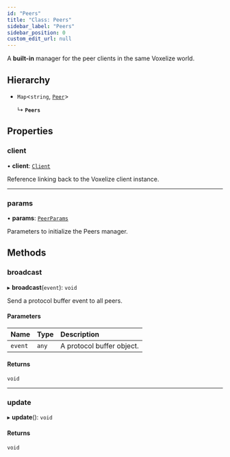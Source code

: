 ```yaml
---
id: "Peers"
title: "Class: Peers"
sidebar_label: "Peers"
sidebar_position: 0
custom_edit_url: null
---
```


A **built-in** manager for the peer clients in the same Voxelize world.

## Hierarchy

- `Map`<`string`, [`Peer`](Peer.md)\>

  ↳ **`Peers`**

## Properties

### client

• **client**: [`Client`](Client.md)

Reference linking back to the Voxelize client instance.

___

### params

• **params**: [`PeerParams`](../modules.md#peerparams-508)

Parameters to initialize the Peers manager.

## Methods

### broadcast

▸ **broadcast**(`event`): `void`

Send a protocol buffer event to all peers.

#### Parameters

| Name | Type | Description |
| :------ | :------ | :------ |
| `event` | `any` | A protocol buffer object. |

#### Returns

`void`

___

### update

▸ **update**(): `void`

#### Returns

`void`
